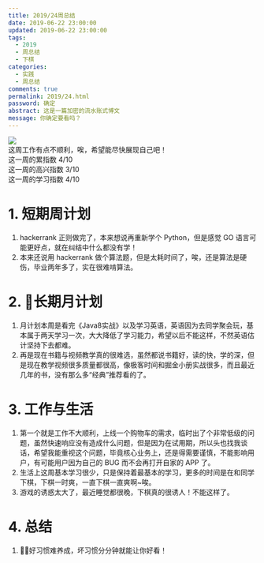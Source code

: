 ```yaml
---
title: 2019/24周总结
date: 2019-06-22 23:00:00
updated: 2019-06-22 23:00:00
tags:
  - 2019
  - 周总结
  - 下棋
categories: 
  - 实践
  - 周总结
comments: true
permalink: 2019/24.html  
password: 确定
abstract: 这是一篇加密的流水账式博文
message: 你确定要看吗？
---
```


![][0]  
这周工作有点不顺利，唉，希望能尽快展现自己吧！  
这一周的累指数 4/10  
这一周的高兴指数 3/10   
这一周的学习指数 4/10  

<!--more-->

# 1. 短期周计划

1. hackerrank 正则做完了，本来想说再重新学个 Python，但是感觉 GO 语言可能更好点，就在纠结中什么都没有学！   
2. 本来还说用 hackerrank 做个算法题，但是太耗时间了，唉，还是算法是硬伤，毕业两年多了，实在很难啃算法。

# 2. 长期月计划

1. 月计划本周是看完《Java8实战》以及学习英语，英语因为去同学聚会玩，基本属于两天学习一次，大大降低了学习能力，希望以后不能这样，不然英语估计坚持下去都难。
2. 再是现在书籍与视频教学真的很难选，虽然都说书籍好，读的快，学的深，但是现在教学视频很多质量都很高，像极客时间和掘金小册实战很多，而且最近几年的书，没有那么多“经典”推荐看的了。

# 3. 工作与生活

1. 第一个就是工作不大顺利，上线一个购物车的需求，临时出了个非常低级的问题，虽然快速响应没有造成什么问题，但是因为在试用期，所以头也找我谈话，希望我能重视这个问题，毕竟核心业务上，还是得需要谨慎，不能影响用户，有可能用户因为自己的 BUG 而不会再打开自家的 APP 了。
2. 生活上这周基本学习很少，只是保持着最基本的学习，更多的时间是在和同学下棋，下棋一时爽，一直下棋一直爽啊~唉。
3. 游戏的诱惑太大了，最近睡觉都很晚，下棋真的很诱人！不能这样了。

# 4. 总结

1. 好习惯难养成，坏习惯分分钟就能让你好看！

[0]: https://leran2deeplearnjavawebtech.oss-cn-beijing.aliyuncs.com/background/2019-06-08%E5%8D%97%E4%BA%AC%E6%B9%96.jpg